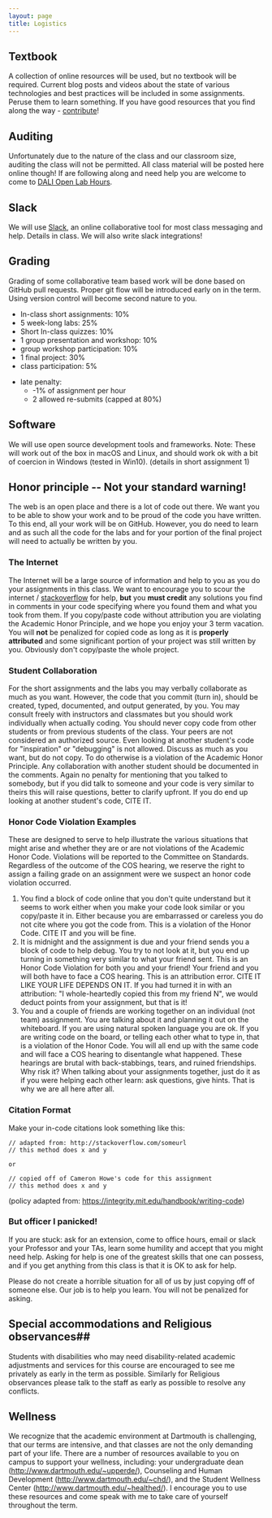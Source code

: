 ```yaml
---
layout: page
title: Logistics
---
```



## Textbook ##

A collection of online resources will be used, but no textbook will be required.  Current blog posts and videos about the state of various technologies and best practices will be included in some assignments.  Peruse them to learn something. If you have good resources that you find along the way - [contribute](https://github.com/dartmouth-cs52/dartmouth-cs52.github.io/issues)!

## Auditing ##

Unfortunately due to the nature of the class and our classroom size, auditing the class will not be permitted. All class material will be posted here online though! If are following along and need help you are welcome to come to [DALI Open Lab Hours](http://dali.dartmouth.edu/dali-open-lab-nights/).

## Slack ##

We will use [Slack](https://cs52-dartmouth.slack.com), an online collaborative tool for most class messaging and help. Details in class. We will also write slack integrations!

## Grading ##

Grading of some collaborative team based work will be done based on GitHub pull requests.  Proper git flow will be introduced early on in the term. Using version control will become second nature to you.

  - In-class short assignments: 10%
  - 5 week-long labs:  25%
  - Short In-class quizzes:  10%
  - 1 group presentation and workshop: 10%
  - group workshop participation:  10%
  - 1 final project:  30%
  - class participation:  5%

  * late penalty:
    * -1% of assignment per hour
    * 2 allowed re-submits (capped at 80%)


## Software ##

We will use open source development tools and frameworks.  Note: These will work out of the box in macOS and Linux, and should work ok with a bit of coercion in Windows (tested in Win10).  (details in short assignment 1)

## Honor principle -- Not your standard warning! ##

The web is an open place and there is a lot of code out there.  We want you to be able to show your work and to be proud of the code you have written.  To this end, all your work will be on GitHub.  However, you do need to learn and as such all the code for the labs and for your portion of the final project will need to actually be written by you.

### The Internet

The Internet will be a large source of information and help to you as you do your assignments in this class.  We want to encourage you to scour the internet / [stackoverflow](http://stackoverflow.com) for help, **but** you **must credit** any solutions you find in comments in your code specifying where you found them and what you took from them.  If you copy/paste code without attribution you are violating the Academic Honor Principle, and we hope you enjoy your 3 term vacation.  You will **not** be penalized for copied code as long as it is **properly attributed** and some significant portion of your project was still written by you. Obviously don't copy/paste the whole project.

### Student Collaboration

For the short assignments and the labs you may verbally collaborate as much as you want. However, the code that you commit (turn in), should be created, typed, documented, and output generated, by you. You may consult freely with instructors and classmates but you should work individually when actually coding. You should never copy code from other students or from previous students of the class. Your peers are not considered an authorized source. Even looking at another student's code for "inspiration" or "debugging" is not allowed.  Discuss as much as you want, but do not copy. To do otherwise is a violation of the Academic Honor Principle. Any collaboration with another student should be documented in the comments.  Again no penalty for mentioning that you talked to somebody, but if you did talk to someone and your code is very similar to theirs this will raise questions, better to clarify upfront. If you do end up looking at another student's code, CITE IT.

### Honor Code Violation Examples

These are designed to serve to help illustrate the various situations that might arise and whether they are or are not violations of the Academic Honor Code.  Violations will be reported to the Committee on Standards. Regardless of the outcome of the COS hearing, we reserve the right to assign a failing grade on an assignment were we suspect an honor code violation occurred.

1. You find a block of code online that you don't quite understand but it seems to work either when you make your code look similar or you copy/paste it in. Either because you are embarrassed or careless you do not cite where you got the code from.  This is a violation of the Honor Code.  CITE IT and you will be fine.
1. It is midnight and the assignment is due and your friend sends you a block of code to help debug.  You try to not look at it, but you end up turning in something very similar to what your friend sent. This is an Honor Code Violation for both you and your friend! Your friend and you will both have to face a COS hearing.  This is an attribution error. CITE IT LIKE YOUR LIFE DEPENDS ON IT.  If you had turned it in with an attribution: "I whole-heartedly copied this from my friend N",  we would deduct points from your assignment, but that is it!
1. You and a couple of friends are working together on an individual (not team) assignment. You are talking about it and planning it out on the whiteboard.  If you are using natural spoken language you are ok.  If you are writing code on the board, or telling each other what to type in, that is a violation of the Honor Code.  You will all end up with the same code and will face a COS hearing to disentangle what happened.  These hearings are brutal with back-stabbings, tears, and ruined friendships. Why risk it?  When talking about your assignments together, just do it as if you were helping each other learn: ask questions, give hints. That is why we are all here after all.


### Citation Format

Make your in-code citations look something like this:

```
// adapted from: http://stackoverflow.com/someurl
// this method does x and y

or

// copied off of Cameron Howe's code for this assignment
// this method does x and y
```

(policy adapted from: https://integrity.mit.edu/handbook/writing-code)


### But officer I panicked!

If you are stuck: ask for an extension, come to office hours, email or slack your Professor and your TAs, learn some humility and accept that you might need help. Asking for help is one of the greatest skills that one can possess, and if you get anything from this class is that it is OK to ask for help.  

Please do not create a horrible situation for all of us by just copying off of someone else.  Our job is to help you learn.  You will not be penalized for asking.

## Special accommodations and Religious observances##

Students with disabilities who may need disability-related academic adjustments and services for this course are encouraged to see me privately as early in the term as possible.  Similarly for Religious observances please talk to the staff as early as possible to resolve any conflicts.

## Wellness

We recognize that the academic environment at Dartmouth is challenging, that our terms are intensive, and that classes are not the only demanding part of your life. There are a number of resources available to you on campus to support your wellness, including: your undergraduate dean (http://www.dartmouth.edu/~upperde/), Counseling and Human Development (http://www.dartmouth.edu/~chd/), and the Student Wellness Center (http://www.dartmouth.edu/~healthed/). I encourage you to use these resources and come speak with me to take care of yourself throughout the term.
